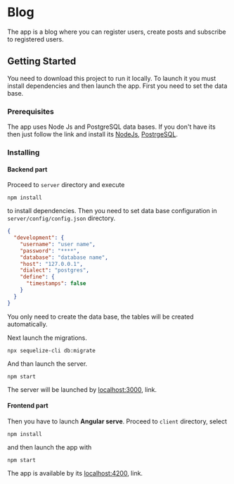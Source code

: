 # Blog

The app is a blog where you can register users, create posts and subscribe to registered users.


## Getting Started
You need to download this project to run it locally.
To launch it you must install dependencies and then launch the app. First you need to set the data base.

### Prerequisites

The app uses Node Js and PostgreSQL data bases. 
If you don't have its then just follow the link and install its 
[NodeJs](https://nodejs.org), 
[PostrgeSQL](https://www.postgresql.org/).


### Installing 

#### Backend part
Proceed to `server` directory and execute

```
npm install
```
to install dependencies.
Then you need to set data base configuration in `server/config/config.json` directory. 
```json
{
  "development": {
    "username": "user name",
    "password": "****",
    "database": "database name",
    "host": "127.0.0.1",
    "dialect": "postgres",
    "define": {
      "timestamps": false
    }
  }
}

```
You only need to create the data base, the tables will be created automatically.

Next launch the migrations. 

```
npx sequelize-cli db:migrate
```
And than launch the server.

```
npm start
```

The server will be launched by [localhost:3000](http://localhost:3000), link.

#### Frontend part

Then you have to launch <strong>Angular serve</strong>. 
Proceed to `client` directory, select 
```
npm install
```
and then launch the app with 
```
npm start
```
The app is available by its [localhost:4200](http://localhost:4200), link.



